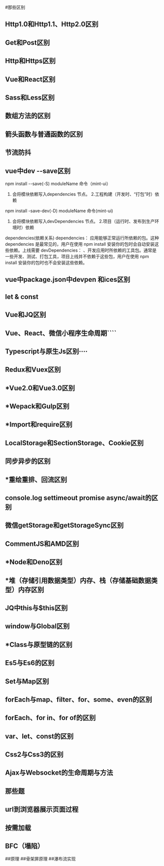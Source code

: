 #那些区别
## Http1.0和Http1.1、Http2.0区别
## Get和Post区别
## Http和Https区别
## Vue和React区别
## Sass和Less区别
## 数组方法的区别
## 箭头函数与普通函数的区别
## 节流防抖
## [](https://mp.weixin.qq.com/s/Vkshf-nEDwo2ODUJhxgzVA)
## vue中dev --save区别
npm install --save(-S) moduleName 命令（mint-ui）
1. 会将模块依赖写入dependencies 节点。
2.工程构建（开发时、“打包”时）依赖

npm install -save-dev(-D) moduleName 命令(mint-ui)
1. 会将模块依赖写入devDependencies 节点。
2.项目（运行时、发布到生产环境时）依赖

dependencies(依赖关系)
dependencies：
应用能够正常运行所依赖的包。这种 dependencies 是最常见的，用户在使用 npm install 安装你的包时会自动安装这些依赖。上线需要
devDependencies：
、开发应用时所依赖的工具包。通常是一些开发、测试、打包工具，项目上线并不依赖于这些包，用户在使用 npm install 安装你的包时也不会安装这些依赖。
## vue中package.json中devpen 和ices区别
## let & const

## Vue和JQ区别
## Vue、React、微信小程序生命周期````
## Typescript与原生Js区别····
## Redux和Vuex区别
## *Vue2.0和Vue3.0区别
## *Wepack和Gulp区别
## *Import和require区别
## LocalStorage和SectionStorage、Cookie区别
## 同步异步的区别
## *重绘重排、回流区别
## console.log settimeout promise async/await的区别
## 微信getStorage和getStorageSync区别
## CommentJS和AMD区别
## *Node和Deno区别
## *堆（存储引用数据类型）内存、栈（存储基础数据类型）内存区别
## JQ中this与$this区别
## window与Global区别
## *Class与原型链的区别
## Es5与Es6的区别
## Set与Map区别
## forEach与map、filter、for、some、even的区别
## forEach、for in、for of的区别
## var、let、const的区别
## Css2与Css3的区别
## Ajax与Websocket的生命周期与方法


## 那些题
## url到浏览器展示页面过程
## 按需加载
## BFC（塌陷）

##原理
##骨架屏原理
##瀑布流实现
